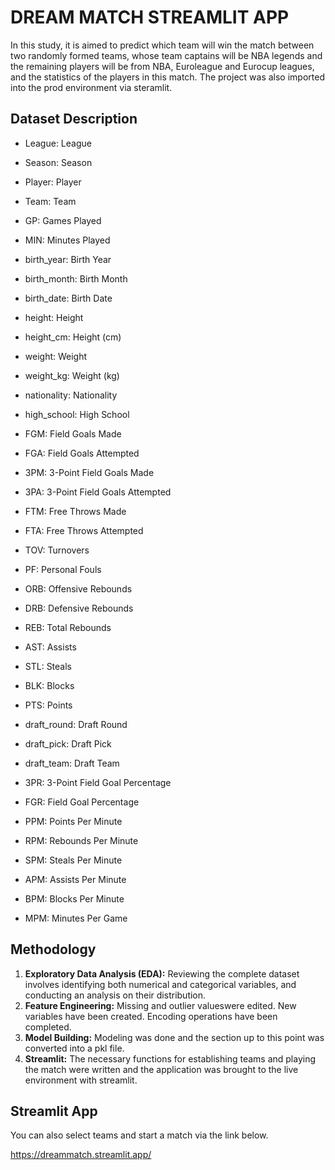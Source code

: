 # DREAM MATCH STREAMLIT APP
In this study, it is aimed to predict which team will win the match between two randomly formed teams, 
whose team captains will be NBA legends and the remaining players will be from NBA, Euroleague and Eurocup leagues, 
and the statistics of the players in this match. The project was also imported into the prod environment via steramlit.

## Dataset Description
- League: League

- Season: Season

- Player: Player

- Team: Team

- GP: Games Played

- MIN: Minutes Played

- birth_year: Birth Year

- birth_month: Birth Month

- birth_date: Birth Date

- height: Height

- height_cm: Height (cm)

- weight: Weight

- weight_kg: Weight (kg)

- nationality: Nationality

- high_school: High School

- FGM: Field Goals Made

- FGA: Field Goals Attempted

- 3PM: 3-Point Field Goals Made

- 3PA: 3-Point Field Goals Attempted

- FTM: Free Throws Made

- FTA: Free Throws Attempted

- TOV: Turnovers

- PF: Personal Fouls

- ORB: Offensive Rebounds

- DRB: Defensive Rebounds

- REB: Total Rebounds

- AST: Assists

- STL: Steals

- BLK: Blocks

- PTS: Points

- draft_round: Draft Round

- draft_pick: Draft Pick

- draft_team: Draft Team

- 3PR: 3-Point Field Goal Percentage

- FGR: Field Goal Percentage

- PPM: Points Per Minute

- RPM: Rebounds Per Minute

- SPM: Steals Per Minute

- APM: Assists Per Minute

- BPM: Blocks Per Minute

- MPM: Minutes Per Game

## Methodology
1. **Exploratory Data Analysis (EDA):** Reviewing the complete dataset involves identifying both numerical and categorical variables, and conducting an analysis on their distribution.
2. **Feature Engineering:** Missing and outlier values ​​were edited. New variables have been created. Encoding operations have been completed.
3. **Model Building:** Modeling was done and the section up to this point was converted into a pkl file.
4. **Streamlit:** The necessary functions for establishing teams and playing the match were written and the application was brought to the live environment with streamlit.

## Streamlit App
You can also select teams and start a match via the link below.

https://dreammatch.streamlit.app/

